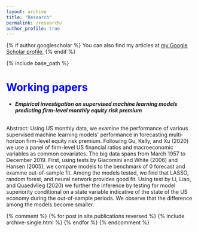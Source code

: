 ```yaml
---
layout: archive
title: "Research"
permalink: /research/
author_profile: true
---
```


{% if author.googlescholar %}
  You can also find my articles at <u><a href="{{author.googlescholar}}">my Google Scholar profile</a>.</u>
{% endif %}

{% include base_path %}

<span style="color:blue">Working papers</span>
======
* ***Empirical investigation on supervised machine learning models predicting firm-level monthly equity risk premium***
<br>
Abstract: Using US monthly data, we examine the performance of various supervised machine learning models' performance in forecasting multi-horizon firm-level equity risk premium. Following Gu, Kelly, and Xu (2020) we use a panel of firm-level US financial ratios and macroeconomic variables as common covariates. The big data spans from March 1957 to December 2019. First, using tests by Giacomini and White (2006) and Hansen (2005), we compare models to the benchmark of 0 forecast and examine out-of-sample fit. Among the models tested, we find that LASSO, random forest, and neural network provides good fit. Using test by Li, Liao, and Quaedvlieg (2020) we further the inference by testing for model superiority conditional on a state variable indicative of the state of the US economy during the out-of-sample periods. We observe that the difference among the models become smaller.


{% comment %} 
{% for post in site.publications reversed %}
  {% include archive-single.html %}
{% endfor %}
{% endcomment %} 
